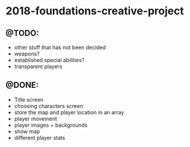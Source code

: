 # 2018-foundations-creative-project
## @TODO:
 - other stuff that has not been decided
 - weapons?
 - established special abilities?
 - transparent players
## @DONE:
 - Title screen
 - choosing characters screen
 - store the map and player location in an array
- player movement
- player images + backgrounds
- show map
- different player stats
